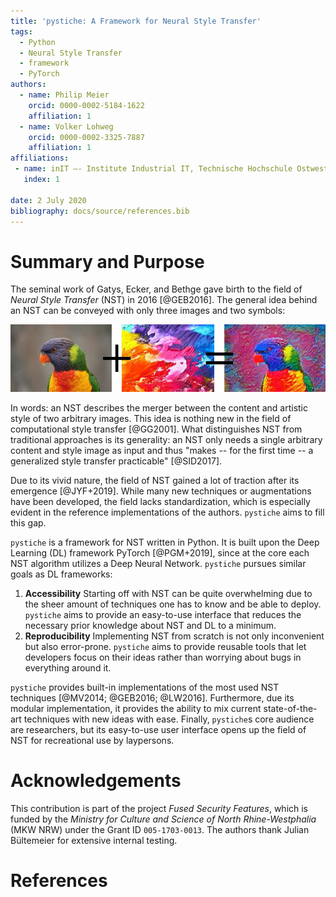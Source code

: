 ```yaml
---
title: 'pystiche: A Framework for Neural Style Transfer'
tags:
  - Python
  - Neural Style Transfer
  - framework
  - PyTorch
authors:
  - name: Philip Meier
    orcid: 0000-0002-5184-1622
    affiliation: 1
  - name: Volker Lohweg
    orcid: 0000-0002-3325-7887
    affiliation: 1
affiliations:
 - name: inIT –- Institute Industrial IT, Technische Hochschule Ostwestfalen-Lippe (TH-OWL)
   index: 1
   
date: 2 July 2020
bibliography: docs/source/references.bib
---
```


# Summary and Purpose

The seminal work of Gatys, Ecker, and Bethge gave birth to the field of 
_Neural Style Transfer_ (NST) in 2016 [@GEB2016]. The general idea behind an NST can be 
conveyed with only three images and two symbols:

![](docs/source/graphics/banner/banner.jpg)

In words: an NST describes the merger between the content and artistic style of two 
arbitrary images. This idea is nothing new in the field of computational style transfer 
[@GG2001]. What distinguishes NST from traditional approaches is its generality: an NST 
only needs a single arbitrary content and style image as input and thus "makes -- for 
the first time -- a generalized style transfer practicable" [@SID2017].

Due to its vivid nature, the field of NST gained a lot of traction after its emergence 
[@JYF+2019]. While many new techniques or augmentations have been developed, the field 
lacks standardization, which is especially evident in the reference implementations of 
the authors. `pystiche` aims to fill this gap.

`pystiche` is a framework for NST written in Python. It is built upon the Deep Learning 
(DL) framework PyTorch [@PGM+2019], since at the core each NST algorithm utilizes a 
Deep Neural Network. `pystiche` pursues similar goals as DL frameworks:

1. **Accessibility**
   Starting off with NST can be quite overwhelming due to the sheer amount of 
   techniques one has to know and be able to deploy. `pystiche` aims to provide an 
   easy-to-use interface that reduces the necessary prior knowledge about NST and DL 
   to a minimum.
2. **Reproducibility**
   Implementing NST from scratch is not only inconvenient but also error-prone. 
   `pystiche` aims to provide reusable tools that let developers focus on their ideas 
   rather than worrying about bugs in everything around it.

`pystiche` provides built-in implementations of the most used NST techniques 
[@MV2014; @GEB2016; @LW2016]. Furthermore, due its modular implementation, it provides
the ability to mix current state-of-the-art techniques with new ideas with ease. 
Finally, `pystiche`s core audience are researchers, but its easy-to-use user interface 
opens up the field of NST for recreational use by laypersons.

# Acknowledgements

This contribution is part of the project _Fused Security Features_, which is funded by 
the _Ministry for Culture and Science of North Rhine-Westphalia_ (MKW NRW) under the 
Grant ID `005-1703-0013`. The authors thank Julian Bültemeier for extensive internal 
testing.

# References
